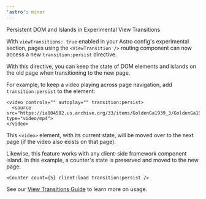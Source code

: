 ```yaml
---
'astro': minor
---
```


Persistent DOM and Islands in Experimental View Transitions

With `viewTransitions: true` enabled in your Astro config's experimental section, pages using the `<ViewTransition />` routing component can now access a new `transition:persist` directive. 

With this directive, you can keep the state of DOM elements and islands on the old page when transitioning to the new page.

For example, to keep a video playing across page navigation, add `transition:persist` to the element:

```astro
<video controls="" autoplay="" transition:persist>
  <source src="https://ia804502.us.archive.org/33/items/GoldenGa1939_3/GoldenGa1939_3_512kb.mp4" type="video/mp4">
</video>
```

This `<video>` element, with its current state, will be moved over to the next page (if the video also exists on that page).

Likewise, this feature works with any client-side framework component island. In this example, a counter's state is preserved and moved to the new page:

```astro
<Counter count={5} client:load transition:persist />
```

See our [View Transitions Guide](https://docs.astro.build/en/guides/view-transitions/#maintaining-state) to learn more on usage.
